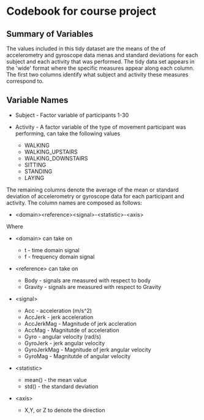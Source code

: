 # Codebook for course project

## Summary of Variables

The values included in this tidy dataset are the means of the of accelerometry and gyroscope data menas and standard deviations for each subject and each activity that was performed. The tidy data set appears in the 'wide' format where the specific measures appear along each column. The first two columns identify what subject and activity these measures correspond to.

## Variable Names

* Subject - Factor variable of participants 1-30
  
* Activity - A factor variable of the type of movement participant was performing, can take the following values
    * WALKING
    * WALKING_UPSTAIRS 
    * WALKING_DOWNSTAIRS
    * SITTING
    * STANDING
    * LAYING
    
The remaining columns denote the average of the mean or standard deviation of accelerometry or gyroscope data for each participant and activity. The column names are composed as follows:

* \<domain\>\<reference\>\<signal\>-\<statistic\>-\<axis\>

Where

* \<domain\> can take on 
    * t - time domain signal
    * f - frequency domain signal
    
* \<reference\> can take on
    * Body - signals are measured with respect to body
    * Gravity - signals are measured with respect to Gravity
    
* \<signal\>
    * Acc - acceleration (m/s\^2)
    * AccJerk - jerk acceleration
    * AccJerkMag - Magnitude of jerk accleration
    * AccMag - Magnitutde of acceleration
    * Gyro - angular velocity (rad/s)
    * GyroJerk - jerk angular velocity
    * GyroJerkMag - Magnitude of jerk angular velocity
    * GyroMag - Magnitutde of angular velocity
    
* \<statistic\>
    * mean() - the mean value
    * std() - the standard deviation
    
* \<axis\>
    * X,Y, or Z to denote the direction
